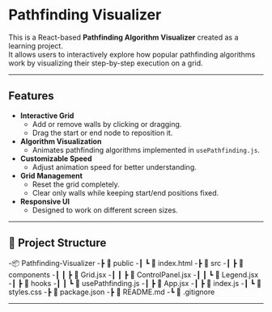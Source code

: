 # Pathfinding Visualizer

This is a React-based **Pathfinding Algorithm Visualizer** created as a learning project.  
It allows users to interactively explore how popular pathfinding algorithms work by visualizing their step-by-step execution on a grid.

---

## Features

- **Interactive Grid**
  - Add or remove walls by clicking or dragging.
  - Drag the start or end node to reposition it.
- **Algorithm Visualization**
  - Animates pathfinding algorithms implemented in `usePathfinding.js`.
- **Customizable Speed**
  - Adjust animation speed for better understanding.
- **Grid Management**
  - Reset the grid completely.
  - Clear only walls while keeping start/end positions fixed.
- **Responsive UI**
  - Designed to work on different screen sizes.

---
## 📂 Project Structure
-📦 Pathfinding-Visualizer
-┣ 📂 public
-┃ ┗ 📜 index.html
-┣ 📂 src
-┃ ┣ 📂 components
-┃ ┃ ┣ 📜 Grid.jsx
-┃ ┃ ┣ 📜 ControlPanel.jsx
-┃ ┃ ┗ 📜 Legend.jsx
-┃ ┣ 📂 hooks
-┃ ┃ ┗ 📜 usePathfinding.js
-┃ ┣ 📜 App.jsx
-┃ ┣ 📜 index.js
-┃ ┗ 📜 styles.css
-┣ 📜 package.json
-┣ 📜 README.md
-┗ 📜 .gitignore

---

